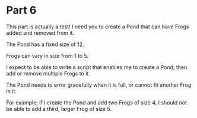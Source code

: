 Part 6
===========

This part is actually a test! I need you to create a Pond that can have Frogs added and removed from it.

The Pond has a fixed size of 12.

Frogs can vary in size from 1 to 5.

I expect to be able to write a script that enables me to create a Pond, then add or remove multiple Frogs to it. 

The Pond needs to error gracefully when it is full, or cannot fit another Frog in it.

For example; if I create the Pond and add two Frogs of size 4, I should not be able to add a third, larger Frog of size 5.